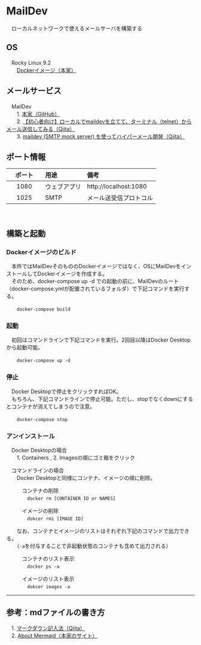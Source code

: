 # MailDev
　ローカルネットワークで使えるメールサーバを構築する

## OS
　Rocky Linux 9.2<br>
　　[Dockerイメージ（本家）](https://hub.docker.com/_/rockylinux)

## メールサービス
　MailDev<br>
　　1. [本家（GitHub）](https://github.com/maildev/maildev/tree/master)<br>
　　2. [【初心者向け】ローカルでmaildevを立てて、ターミナル（telnet）からメール送信してみる（Qiita）](https://qiita.com/4EAE_Learner/items/4d06a1c76b8b8b23d41f)<br>
　　3. [maildev (SMTP mock server) を使ってハイパーメール開発（Qiita）](https://qiita.com/sotarok/items/ff5ca29f88d1f8069c98)

## ポート情報
| ポート　　  | 用途        | 備考        |
|:-----------:|:------------|:------------|
| 1080        | ウェブアプリ | http://localhost:1080 |
| 1025        | SMTP        | メール送受信プロトコル  |
<br>

## 構築と起動

### Dockerイメージのビルド
　本件ではMailDevそのもののDockerイメージではなく、OSにMailDevをインストールしてDockerイメージを作成する。<br>
　そのため、docker-compose up -d での起動の前に、MailDevのルート（docker-compose.ymlが配置されているフォルダ）で下記コマンドを実行する。

　　`docker-compose build`

### 起動
　初回はコマンドラインで下記コマンドを実行。2回目以降はDocker Desktopから起動可能。

　　`docker-compose up -d`

### 停止
　Docker Desktopで停止をクリックすればOK。<br>
　もちろん、下記コマンドラインで停止可能。ただし、stopでなくdownにするとコンテナが消えてしまうので注意。

　　`docker-compose stop`

### アンインストール
　Docker Desktopの場合<br>
　　1. Containers , 2. Imagesの順にゴミ箱をクリック

　コマンドラインの場合<br>
　　Docker Desktopと同様にコンテナ、イメージの順に削除。<br>

　　　コンテナの削除<br>
　　　　`docker rm [CONTAINER ID or NAMES]`

　　　イメージの削除<br>
　　　　`dokcer rmi [IMAGE ID]`

　　なお、コンテナとイメージのリストはそれぞれ下記のコマンドで出力できる。<br>
　　（`-a`を付与することで非起動状態のコンテナも含めて出力される）

　　　コンテナのリスト表示<br>
　　　　`docker ps -a`

 　　　イメージのリスト表示<br>
 　　　　`dokcer images -a`


---
## 参考：mdファイルの書き方
　1. [マークダウン記入法（Qiita）](https://qiita.com/oreo/items/82183bfbaac69971917f)<br>
　2. [About Mermaid（本家のサイト）](https://mermaid.js.org/intro/)
